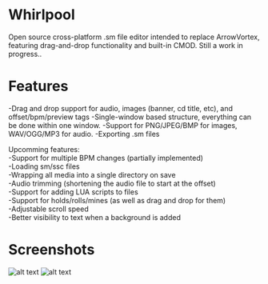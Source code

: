 # Whirlpool
Open source cross-platform .sm file editor intended to replace ArrowVortex, featuring drag-and-drop functionality and built-in CMOD. Still a work in progress..

# Features
-Drag and drop support for audio, images (banner, cd title, etc), and offset/bpm/preview tags
-Single-window based structure, everything can be done within one window.
-Support for PNG/JPEG/BMP for images, WAV/OGG/MP3 for audio.
-Exporting .sm files

Upcomming features:<br>
-Support for multiple BPM changes (partially implemented)<br>
-Loading sm/ssc files<br>
-Wrapping all media into a single directory on save<br>
-Audio trimming (shortening the audio file to start at the offset)<br>
-Support for adding LUA scripts to files<br>
-Support for holds/rolls/mines (as well as drag and drop for them)<br>
-Adjustable scroll speed<br>
-Better visibility to text when a background is added

# Screenshots

![alt text](https://github.com/jheller9/Whirlpool/blob/master/whirlpool1.png?raw=true)
![alt text](https://github.com/jheller9/Whirlpool/blob/master/whirlpool2.png?raw=true)
